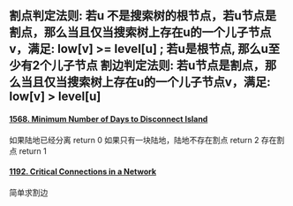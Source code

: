 割点判定法则:
若u 不是搜索树的根节点，若u节点是割点，那么当且仅当搜索树上存在u的一个儿子节点v，满足: low[v] >= level[u] ; 若u是根节点, 那么u至少有2个儿子节点
割边判定法则: 若u节点是割点，那么当且仅当搜索树上存在u的一个儿子节点v，满足: low[v] > level[u]
-----------
#### [1568. Minimum Number of Days to Disconnect Island](https://leetcode.cn/problems/minimum-number-of-days-to-disconnect-island/)
如果陆地已经分离 return 0
如果只有一块陆地，陆地不存在割点 return 2 存在割点 return 1

#### [1192. Critical Connections in a Network](https://leetcode.cn/problems/critical-connections-in-a-network/)
简单求割边
<!--stackedit_data:
eyJoaXN0b3J5IjpbLTE2MDQyNzY5MDddfQ==
-->